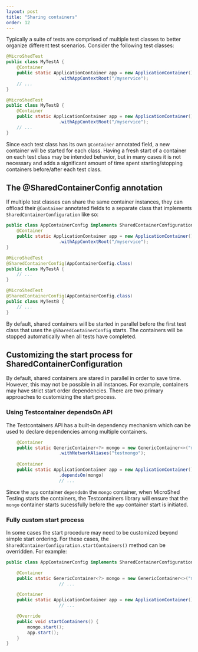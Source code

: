```yaml
---
layout: post
title: "Sharing containers"
order: 12
---
```


Typically a suite of tests are comprised of multiple test classes to better organize different test scenarios. Consider 
the following test classes:

```java
@MicroShedTest
public class MyTestA {
    @Container
    public static ApplicationContainer app = new ApplicationContainer()
                    .withAppContextRoot("/myservice");
    // ...
}

@MicroShedTest
public class MyTestB {
    @Container
    public static ApplicationContainer app = new ApplicationContainer()
                    .withAppContextRoot("/myservice");
    // ...
}
```

Since each test class has its own `@Container` annotated field, a new container will be started for each class. Having a fresh start of
a container on each test class may be intended behavior, but in many cases it is not necessary and adds a significant amount of time spent
starting/stopping containers before/after each test class.

## The @SharedContainerConfig annotation

If multiple test classes can share the same container instances, they can offload their `@Container` annotated fields to a separate class
that implements `SharedContainerConfiguration` like so:

```java
public class AppContainerConfig implements SharedContainerConfiguration {
    @Container
    public static ApplicationContainer app = new ApplicationContainer()
                    .withAppContextRoot("/myservice");
}

@MicroShedTest
@SharedContainerConfig(AppContainerConfig.class)
public class MyTestA {
    // ...
}

@MicroShedTest
@SharedContainerConfig(AppContainerConfig.class)
public class MyTestB {
    // ...
}
```

By default, shared containers will be started in parallel before the first test class that uses the `@SharedContainerConfig` starts. The
containers will be stopped automatically when all tests have completed.

## Customizing the start process for SharedContainerConfiguration

By default, shared containers are stared in parallel in order to save time. However, this may not be possible in all instances. For example,
containers may have strict start order dependencies. There are two primary approaches to customizing the start process.

### Using Testcontainer dependsOn API

The Testcontainers API has a built-in dependency mechanism which can be used to declare dependencies among multiple containers.

```java
    @Container
    public static GenericContainer<?> mongo = new GenericContainer<>("mongo:3.4")
                    .withNetworkAliases("testmongo");
                    
    @Container
    public static ApplicationContainer app = new ApplicationContainer()
                    .dependsOn(mongo)
                    // ...
```

Since the `app` container `dependsOn` the `mongo` container, when MicroShed Testing starts the containers, the Testcontainers library will
ensure that the `mongo` container starts sucessfully before the `app` container start is initiated. 

### Fully custom start process

In some cases the start procedure may need to be customized beyond simple start ordering. For these cases, the `SharedContainerConfiguration.startContainers()` method can be overridden. For example:

```java
public class AppContainerConfig implements SharedContainerConfiguration {

    @Container
    public static GenericContainer<?> mongo = new GenericContainer<>("mongo:3.4")
                    // ...

    @Container
    public static ApplicationContainer app = new ApplicationContainer()
                    // ...

    @Override
    public void startContainers() {
        mongo.start();
        app.start();
    }
}
```
